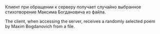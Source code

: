Клиент при обращении к серверу получает случайно выбранное стихотворение Максима Богдановича из файла.

The client, when accessing the server, receives a randomly selected poem by Maxim Bogdanovich from a file.
